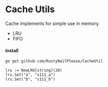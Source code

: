 # Cache Utils


Cache implements for simple use in memory.

- LRU
- FIFO


#### install

``` bash
go get github.com/RustyNailPlease/CacheUtil
```

``` golang
lru := NewLRU[string](20)
lru.Set("a", "s111_a")
lru.Set("b", "s111_b")
```